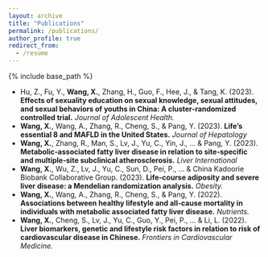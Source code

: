 ```yaml
---
layout: archive
title: "Publications"
permalink: /publications/
author_profile: true
redirect_from:
  - /resume
---
```


{% include base_path %}

* Hu, Z., Fu, Y., **Wang, X.**, Zhang, H., Guo, F., Hee, J., & Tang, K. (2023). **Effects of sexuality education on sexual knowledge, sexual attitudes, and sexual behaviors of youths in China: A cluster-randomized controlled trial.** *Journal of Adolescent Health.*
* **Wang, X.**, Wang, A., Zhang, R., Cheng, S., & Pang, Y. (2023). **Life’s essential 8 and MAFLD in the United States.** *Journal of Hepatology*
* **Wang, X.**, Zhang, R., Man, S., Lv, J., Yu, C., Yin, J., ... & Pang, Y. (2023). **Metabolic‐associated fatty liver disease in relation to site‐specific and multiple‐site subclinical atherosclerosis.** *Liver International* 
* **Wang, X.**, Wu, Z., Lv, J., Yu, C., Sun, D., Pei, P., ... & China Kadoorie Biobank Collaborative Group. (2023). **Life‐course adiposity and severe liver disease: a Mendelian randomization analysis.** *Obesity.*
* **Wang, X.**, Wang, A., Zhang, R., Cheng, S., & Pang, Y. (2022). **Associations between healthy lifestyle and all-cause mortality in individuals with metabolic associated fatty liver disease.** *Nutrients.*
* **Wang, X.**, Cheng, S., Lv, J., Yu, C., Guo, Y., Pei, P., ... & Li, L. (2022). **Liver biomarkers, genetic and lifestyle risk factors in relation to risk of cardiovascular disease in Chinese.** *Frontiers in Cardiovascular Medicine.*
